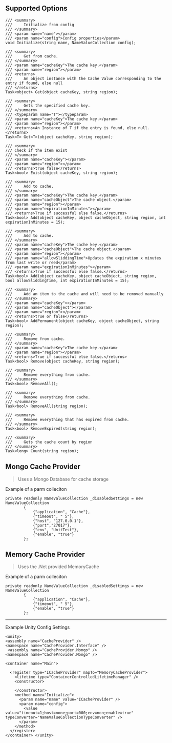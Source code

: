 ## Supported Options ###
    /// <summary>
    ///     Initialize from config
    /// </summary>
    /// <param name="name"></param>
    /// <param name="config">Config properties</param>
    void Initialize(string name, NameValueCollection config);

    /// <summary>
    ///     Get from cache.
    /// </summary>
    /// <param name="cacheKey">The cache key.</param>
    /// <param name="region"></param>
    /// <returns>
    ///     An object instance with the Cache Value corresponding to the entry if found, else null
    /// </returns>
    Task<object> Get(object cacheKey, string region);

    /// <summary>
    ///     Gets the specified cache key.
    /// </summary>
    /// <typeparam name="T"></typeparam>
    /// <param name="cacheKey">The cache key.</param>
    /// <param name="region"></param>
    /// <returns>An Instance of T if the entry is found, else null.</returns>
    Task<T> Get<T>(object cacheKey, string region);

    /// <summary>
    /// Check if the item exist
    /// </summary>
    /// <param name="cacheKey"></param>
    /// <param name="region"></param>
    /// <returns>true false</returns>
    Task<bool> Exist(object cacheKey, string region);

    /// <summary>
    ///     Add to cache.
    /// </summary>
    /// <param name="cacheKey">The cache key.</param>
    /// <param name="cacheObject">The cache object.</param>
    /// <param name="region"></param>
    /// <param name="expirationInMinutes"></param>
    /// <returns>True if successful else false.</returns>
    Task<bool> Add(object cacheKey, object cacheObject, string region, int expirationInMinutes = 15);

    /// <summary>
    ///     Add to cache.
    /// </summary>
    /// <param name="cacheKey">The cache key.</param>
    /// <param name="cacheObject">The cache object.</param>
    /// <param name="region"></param>
    /// <param name="allowSliddingTime">Updates the expiration x minutes from last write or reed</param>
    /// <param name="expirationInMinutes"></param>
    /// <returns>True if successful else false.</returns>
    Task<bool> Add(object cacheKey, object cacheObject, string region, bool allowSliddingTime, int expirationInMinutes = 15);

    /// <summary>
    ///     Add an item to the cache and will need to be removed manually
    /// </summary>
    /// <param name="cacheKey"></param>
    /// <param name="cacheObject"></param>
    /// <param name="region"></param>
    /// <returns>true or false</returns>
    Task<bool> AddPermanent(object cacheKey, object cacheObject, string region);

    /// <summary>
    ///     Remove from cache.
    /// </summary>
    /// <param name="cacheKey">The cache key.</param>
    /// <param name="region"></param>
    /// <returns>True if successful else false.</returns>
    Task<bool> Remove(object cacheKey, string region);

    /// <summary>
    ///     Remove everything from cache.
    /// </summary>
    Task<bool> RemoveAll();

    /// <summary>
    ///     Remove everything from cache.
    /// </summary>
    Task<bool> RemoveAll(string region);

    /// <summary>
    ///     Remove everything that has expired from cache.
    /// </summary>
    Task<bool> RemoveExpired(string region);

    /// <summary>
    ///     Gets the cache count by region
    /// </summary>
    Task<long> Count(string region);


## Mongo Cache Provider ##

> Uses a Mongo Database for cache storage

Example of a parm colleciton

    private readonly NameValueCollection _disabledSettings = new NameValueCollection
            {
                {"application", "Cache"},
                {"timeout", " 5"},
                {"host", "127.0.0.1"},
                {"port","27017"},
                {"env", "UnitTest"},
                {"enable", "true"}
            };


## Memory Cache Provider ##

> Uses the .Net provided MemoryCache

Example of a parm colleciton

    private readonly NameValueCollection _disabledSettings = new NameValueCollection
            {
                {"application", "Cache"},
                {"timeout", " 5"},
                {"enable", "true"}
            };



----------

Example Unity Config Settings

    <unity>
    <assembly name="CacheProvider" />
    <namespace name="CacheProvider.Interface" />
     <assembly name="CacheProvider.Mongo" />
    <namespace name="CacheProvider.Mongo" />

    <container name="Main">

      <register type="ICacheProvider" mapTo="MemoryCacheProvider">
        <lifetime type="ContainerControlledLifetimeManager" />
        <constructor>
         
        </constructor>
        <method name="Initialize">
          <param name="name" value="ICacheProvider" />
          <param name="config">
            <value value="timeout=1;host=none;port=000;env=non;enable=true" typeConverter="NameValueCollectionTypeConverter" />
          </param>
        </method>
      </register>
    </container> </unity>
